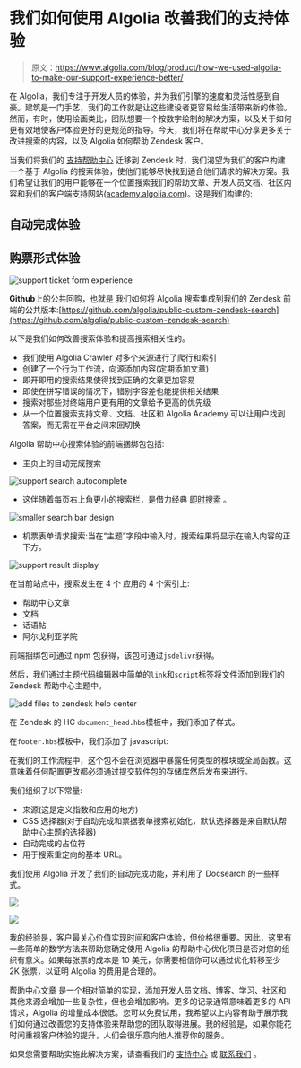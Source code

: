 # 我们如何使用 Algolia 改善我们的支持体验

> 原文：<https://www.algolia.com/blog/product/how-we-used-algolia-to-make-our-support-experience-better/>

在 Algolia，我们专注于开发人员的体验，并为我们引擎的速度和灵活性感到自豪。建筑是一门手艺，我们的工作就是让这些建设者更容易给生活带来新的体验。然而，有时，使用绘画类比，团队想要一个按数字绘制的解决方案，以及关于如何更有效地使客户体验更好的更规范的指导。今天，我们将在帮助中心分享更多关于改进搜索的内容，以及 Algolia 如何帮助 Zendesk 客户。

当我们将我们的 [支持帮助中心](https://www.zendesk.com/service/help-center/) 迁移到 Zendesk 时，我们渴望为我们的客户构建一个基于 Algolia 的搜索体验，使他们能够尽快找到适合他们请求的解决方案。我们希望让我们的用户能够在一个位置搜索我们的帮助文章、开发人员文档、社区内容和我们的客户端支持网站([academy.algolia.com](https://academy.algolia.com))。这是我们构建的:

## [](#auto-complete-experience)自动完成体验

## [](#ticket-form-experience)购票形式体验

![support ticket form experience](img/9370c294b010d9d4035315791deda0c5.png)

**Github**上的公共回购，也就是 我们如何将 Algolia 搜索集成到我们的 Zendesk 前端的公共版本:[https://github.com/algolia/public-custom-zendesk-search](https://github.com/algolia/public-custom-zendesk-search)

以下是我们如何改善搜索体验和提高搜索相关性的。

*   我们使用 Algolia Crawler 对多个来源进行了爬行和索引
*   创建了一个行为工作流，向源添加内容(定期添加文章)
*   即开即用的搜索结果使得找到正确的文章更加容易
*   即使在拼写错误的情况下，错别字容差也能提供相关结果
*   搜索对那些对终端用户更有用的文章给予更高的优先级
*   从一个位置搜索支持文章、文档、社区和 Algolia Academy 可以让用户找到答案，而无需在平台之间来回切换

Algolia 帮助中心搜索体验的前端捆绑包包括:

*   主页上的自动完成搜索 

![support search autocomplete](img/3bab52ed74cdc24fbea3a5e215467b22.png)

*   这伴随着每页右上角更小的搜索栏，是借力经典 [即时搜索](https://www.algolia.com/doc/guides/building-search-ui/what-is-instantsearch/js/) 。

![smaller search bar design](img/d35b0b43af30cd638ad51473e0ef2b3b.png)

*   机票表单请求搜索:当在“主题”字段中输入时，搜索结果将显示在输入内容的正下方。

![support result display](img/2740c0f9fa2126ecb8f79d1e1c7e1cad.png)

在当前站点中，搜索发生在 4 个 应用的 4 个索引上:

*   帮助中心文章
*   文档
*   话语帖
*   阿尔戈利亚学院

前端捆绑包可通过 npm 包获得，该包可通过`jsdelivr`获得。  

然后，我们通过主题代码编辑器中简单的`link`和`script`标签将文件添加到我们的 Zendesk 帮助中心主题中。

![add files to zendesk help center](img/ce49548bf4a517a8d499ff43c9ded099.png)

在 Zendesk 的 HC `document_head.hbs`模板中，我们添加了样式。

在`footer.hbs`模板中，我们添加了 javascript:

在我们的工作流程中，这个包不会在浏览器中暴露任何类型的模块或全局函数。这意味着任何配置更改都必须通过提交软件包的存储库然后发布来进行。

我们组织了以下常量:

*   来源(这是定义指数和应用的地方)
*   CSS 选择器(对于自动完成和票据表单搜索初始化，默认选择器是来自默认帮助中心主题的选择器)
*   自动完成的占位符
*   用于搜索重定向的基本 URL。

我们使用 Algolia 开发了我们的自动完成功能，并利用了 Docsearch 的一些样式。

![](img/5fb5212c33089d64fdf77c9f802b62de.png)

![](img/e4ad08b03c8ade44fc737e796f20b05e.png)

我的经验是，客户最关心价值实现时间和客户体验，但价格很重要。因此，这里有一些简单的数学方法来帮助您确定使用 Algolia 的帮助中心优化项目是否对您的组织有意义。如果每张票的成本是 10 美元，你需要相信你可以通过优化转移至少 2K 张票，以证明 Algolia 的费用是合理的。

[帮助中心文章](https://www.zendesk.com/blog/5-knowledge-base-design-best-practices/) 是一个相对简单的实现，添加开发人员文档、博客、学习、社区和其他来源会增加一些复杂性，但也会增加影响。更多的记录通常意味着更多的 API 请求，Algolia 的增量成本很低。您可以免费试用，我希望以上内容有助于展示我们如何通过改善您的支持体验来帮助您的团队取得进展。我的经验是，如果你能花时间重视客户体验的提升，人们会很乐意向他人推荐你的服务。

如果您需要帮助实施此解决方案，请查看我们的 [支持中心](https://support.algolia.com/hc/en-us) 或 [联系我们](https://www.algolia.com/contactus/) 。